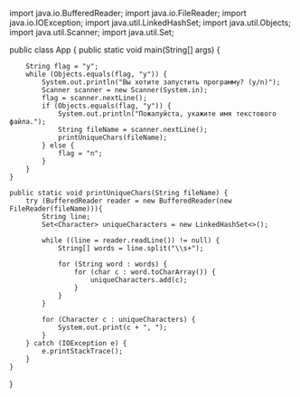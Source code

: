 import java.io.BufferedReader;
import java.io.FileReader;
import java.io.IOException;
import java.util.LinkedHashSet;
import java.util.Objects;
import java.util.Scanner;
import java.util.Set;

public class App {
    public static void main(String[] args) {

        String flag = "y";
        while (Objects.equals(flag, "y")) {
            System.out.println("Вы хотите запустить программу? (y/n)");
            Scanner scanner = new Scanner(System.in);
            flag = scanner.nextLine();
            if (Objects.equals(flag, "y")) {
                System.out.println("Пожалуйста, укажите имя текстового файла.");
                String fileName = scanner.nextLine();
                printUniqueChars(fileName);
            } else {
                flag = "n";
            }
        }
    }

    public static void printUniqueChars(String fileName) {
        try (BufferedReader reader = new BufferedReader(new FileReader(fileName))){
            String line;
            Set<Character> uniqueCharacters = new LinkedHashSet<>();

            while ((line = reader.readLine()) != null) {
                String[] words = line.split("\\s+");

                for (String word : words) {
                    for (char c : word.toCharArray()) {
                        uniqueCharacters.add(c);
                    }
                }
            }
            
            for (Character c : uniqueCharacters) {
                System.out.print(c + ", ");
            }
        } catch (IOException e) {
            e.printStackTrace();
        }
    }
}



